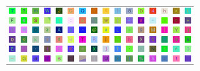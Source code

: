 <table>
<tr>
<td><img src="37.gif"></td>
<td><img src="3F.gif"></td>
<td><img src="6D.gif"></td>
<td><img src="57.gif"></td>
<td><img src="4A.gif"></td>
<td><img src="43.gif"></td>
<td><img src="51.gif"></td>
<td><img src="56.gif"></td>
<td><img src="71.gif"></td>
<td><img src="7D.gif"></td>
<td><img src="38.gif"></td>
<td><img src="44.gif"></td>
<td><img src="34.gif"></td>
<td><img src="68.gif"></td>
<td><img src="78.gif"></td>
<td><img src="28.gif"></td>
</tr>
<tr>
<td><img src="46.gif"></td>
<td><img src="36.gif"></td>
<td><img src="53.gif"></td>
<td><img src="gr2.gif"></td>
<td><img src="31.gif"></td>
<td><img src="3A.gif"></td>
<td><img src="26.gif"></td>
<td><img src="gr1.gif"></td>
<td><img src="77.gif"></td>
<td><img src="5B.gif"></td>
<td><img src="22.gif"></td>
<td><img src="23.gif"></td>
<td><img src="7E.gif"></td>
<td><img src="2E.gif"></td>
<td><img src="6E.gif"></td>
<td><img src="2B.gif"></td>
</tr>
<tr>
<td><img src="2F.gif"></td>
<td><img src="48.gif"></td>
<td><img src="4F.gif"></td>
<td><img src="7A.gif"></td>
<td><img src="41.gif"></td>
<td><img src="32.gif"></td>
<td><img src="5E.gif"></td>
<td><img src="40.gif"></td>
<td><img src="61.gif"></td>
<td><img src="4C.gif"></td>
<td><img src="3E.gif"></td>
<td><img src="67.gif"></td>
<td><img src="4D.gif"></td>
<td><img src="7B.gif"></td>
<td><img src="59.gif"></td>
<td><img src="6A.gif"></td>
</tr>
<tr>
<td><img src="30.gif"></td>
<td><img src="6F.gif"></td>
<td><img src="6B.gif"></td>
<td><img src="76.gif"></td>
<td><img src="66.gif"></td>
<td><img src="75.gif"></td>
<td><img src="54.gif"></td>
<td><img src="52.gif"></td>
<td><img src="7C.gif"></td>
<td><img src="3D.gif"></td>
<td><img src="62.gif"></td>
<td><img src="79.gif"></td>
<td><img src="63.gif"></td>
<td><img src="50.gif"></td>
<td><img src="39.gif"></td>
<td><img src="73.gif"></td>
</tr>
<tr>
<td><img src="45.gif"></td>
<td><img src="49.gif"></td>
<td><img src="2C.gif"></td>
<td><img src="74.gif"></td>
<td><img src="70.gif"></td>
<td><img src="4B.gif"></td>
<td><img src="65.gif"></td>
<td><img src="58.gif"></td>
<td><img src="5D.gif"></td>
<td><img src="6C.gif"></td>
<td><img src="60.gif"></td>
<td><img src="2D.gif"></td>
<td><img src="4E.gif"></td>
<td><img src="35.gif"></td>
<td><img src="72.gif"></td>
<td><img src="33.gif"></td>
</tr>
<tr>
<td><img src="5F.gif"></td>
<td><img src="47.gif"></td>
<td><img src="64.gif"></td>
<td><img src="5A.gif"></td>
<td><img src="42.gif"></td>
<td><img src="3C.gif"></td>
<td><img src="gr3.gif"></td>
<td><img src="69.gif"></td>
<td><img src="55.gif"></td>
<td><img src="2A.gif"></td>
<td><img src="29.gif"></td>
<td><img src="25.gif"></td>
<td><img src="24.gif"></td>
<td><img src="3B.gif"></td>
<td><img src="21.gif"></td>
<td><img src="27.gif"></td>
</tr>
</table>
